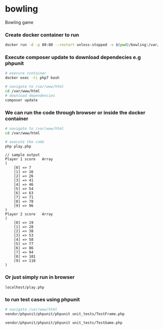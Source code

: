 # bowling
Bowling game

### Create docker container to run
```bash
docker run -d -p 80:80 --restart unless-stopped -v $(pwd)/bowling:/var/www/html --name php7 chialab/php:7.2-apache
```

### Execute composer update to download dependecies e.g phpunit
```bash
# execure container
docker exec -ti php7 bash

# navigate to /var/www/html
cd /var/www/html
# download dependencies
composer update
```

### We can run the code through browser or inside the docker container

```bash
# navigate to /var/www/html
cd /var/www/html 

# execute the code 
php play.php
```

```
// sample output
Player 1 score   Array
(
    [0] => 7
    [1] => 16
    [2] => 26
    [3] => 41
    [4] => 46
    [5] => 54
    [6] => 63
    [7] => 71
    [8] => 78
    [9] => 96
)
Player 2 score   Array
(
    [0] => 19
    [1] => 28
    [2] => 38
    [3] => 53
    [4] => 58
    [5] => 77
    [6] => 86
    [7] => 94
    [8] => 101
    [9] => 118
)
```
### Or just simply run in browser
```
localhost/play.php
```


### to run test cases using phpunit
```bash
# navigate /var/www/html
vendor/phpunit/phpunit/phpunit unit_tests/TestFrame.php

vendor/phpunit/phpunit/phpunit unit_tests/TestGame.php
```